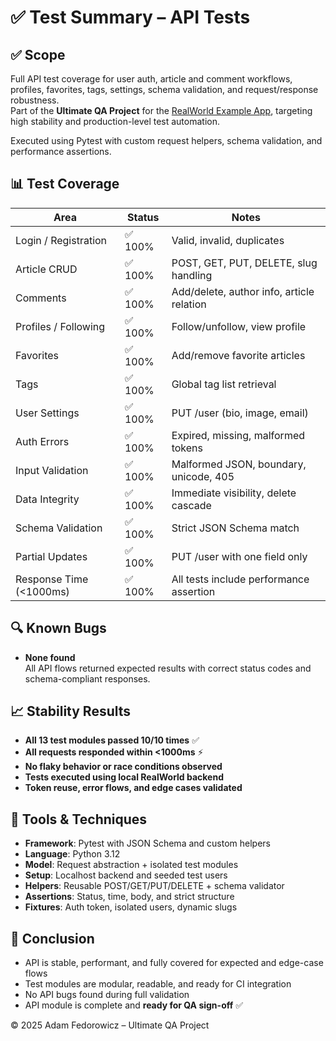 # ✅ Test Summary – API Tests

## ✅ Scope  
Full API test coverage for user auth, article and comment workflows, profiles, favorites, tags, settings, schema validation, and request/response robustness.  
Part of the **Ultimate QA Project** for the [RealWorld Example App](https://github.com/gothinkster/realworld), targeting high stability and production-level test automation.

Executed using Pytest with custom request helpers, schema validation, and performance assertions.


## 📊 Test Coverage

| Area                            | Status      | Notes                                       |
|---------------------------------|-------------|---------------------------------------------|
| Login / Registration            | ✅ 100%     | Valid, invalid, duplicates                  |
| Article CRUD                    | ✅ 100%     | POST, GET, PUT, DELETE, slug handling       |
| Comments                        | ✅ 100%     | Add/delete, author info, article relation   |
| Profiles / Following            | ✅ 100%     | Follow/unfollow, view profile               |
| Favorites                       | ✅ 100%     | Add/remove favorite articles                |
| Tags                            | ✅ 100%     | Global tag list retrieval                   |
| User Settings                   | ✅ 100%     | PUT /user (bio, image, email)               |
| Auth Errors                     | ✅ 100%     | Expired, missing, malformed tokens          |
| Input Validation                | ✅ 100%     | Malformed JSON, boundary, unicode, 405      |
| Data Integrity                  | ✅ 100%     | Immediate visibility, delete cascade        |
| Schema Validation               | ✅ 100%     | Strict JSON Schema match                    |
| Partial Updates                 | ✅ 100%     | PUT /user with one field only               |
| Response Time (<1000ms)         | ✅ 100%     | All tests include performance assertion     |


## 🔍 Known Bugs

- **None found**  
  All API flows returned expected results with correct status codes and schema-compliant responses.


## 📈 Stability Results

- **All 13 test modules passed 10/10 times** ✅  
- **All requests responded within <1000ms** ⚡  
- **No flaky behavior or race conditions observed**  
- **Tests executed using local RealWorld backend**  
- **Token reuse, error flows, and edge cases validated**  


## 🧰 Tools & Techniques

- **Framework**: Pytest with JSON Schema and custom helpers
- **Language**: Python 3.12
- **Model**: Request abstraction + isolated test modules
- **Setup**: Localhost backend and seeded test users
- **Helpers**: Reusable POST/GET/PUT/DELETE + schema validator
- **Assertions**: Status, time, body, and strict structure
- **Fixtures**: Auth token, isolated users, dynamic slugs


## 📌 Conclusion

- API is stable, performant, and fully covered for expected and edge-case flows  
- Test modules are modular, readable, and ready for CI integration  
- No API bugs found during full validation  
- API module is complete and **ready for QA sign-off** ✅  


© 2025 Adam Fedorowicz – Ultimate QA Project
